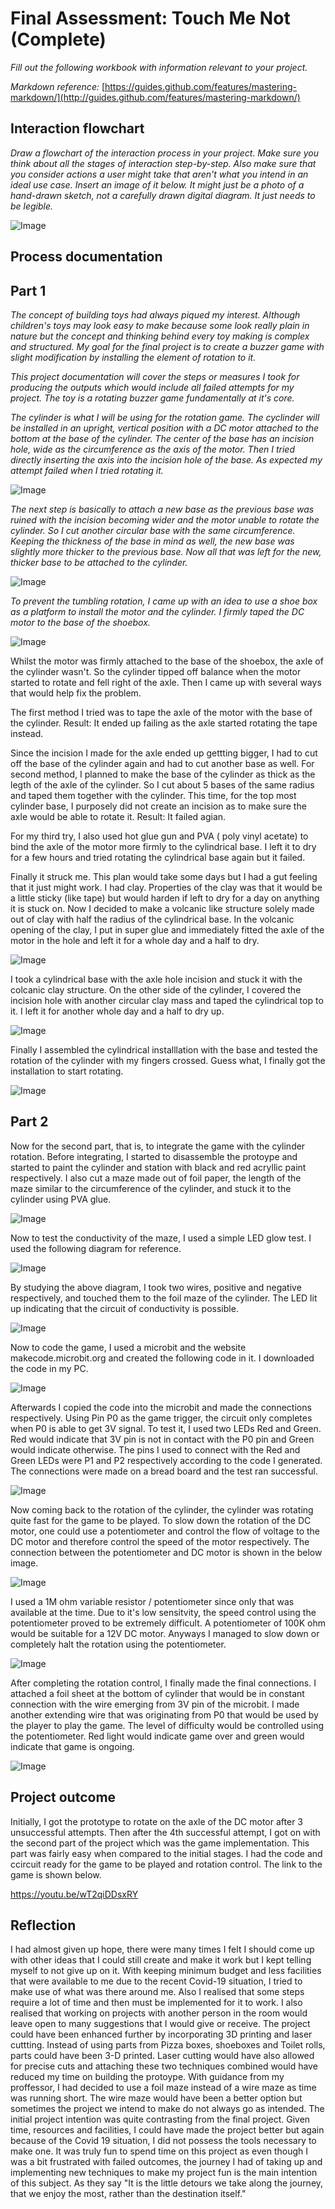 # Final Assessment: Touch Me Not (Complete)

*Fill out the following workbook with information relevant to your project.*

*Markdown reference:* [https://guides.github.com/features/mastering-markdown/](http://guides.github.com/features/mastering-markdown/)

## Interaction flowchart ##
*Draw a flowchart of the interaction process in your project. Make sure you think about all the stages of interaction step-by-step. Also make sure that you consider actions a user might take that aren't what you intend in an ideal use case. Insert an image of it below. It might just be a photo of a hand-drawn sketch, not a carefully drawn digital diagram. It just needs to be legible.*

![Image](11.png)

## Process documentation ##

## Part 1 ##

*The concept of building toys had always piqued my interest. Although children's toys may look easy to make because some look really plain in nature but the concept and thinking behind every toy making is complex and structured. My goal for the final project is to create a buzzer game with slight modification by installing the element of rotation to it.*

*This project documentation will cover the steps or measures I took for producing the outputs which would include all failed attempts for my project. The toy is a rotating buzzer game fundamentally at it's core.*

*The cylinder is what I will be using for the rotation game. The cyclinder will be installed in an upright, vertical position with a DC motor attached to the bottom at the base of the cylinder. The center of the base has an incision hole, wide as the circumference as the axis of the motor. Then I tried directly inserting the axis into the incision hole of the base. As expected my attempt failed when I tried rotating it.*

![Image](12.jpeg)

*The next step is basically to attach a new base as the previous base was ruined with the incision becoming wider and the motor unable to rotate the cylinder. So I cut another circular base with the same circumference. Keeping the thickness of the base in mind as well, the new base was slightly more thicker to the previous base. Now all that was left for the new, thicker base to be attached to the cylinder.*

![Image](14.jpeg)

*To prevent the tumbling rotation, I came up with an idea to use a shoe box as a platform to install the motor and the cylinder. I firmly taped the DC motor to the base of the shoebox.*

![Image](15.jpeg)

Whilst the motor was firmly attached to the base of the shoebox, the axle of the cylinder wasn't. So the cylinder tipped off balance when the motor started to rotate and fell right of the axle. Then I came up with several ways that would help fix the problem. 

The first method I tried was to tape the axle of the motor with the base of the cylinder. Result: It ended up failing as the axle started rotating the tape instead.

Since the incision I made for the axle ended up gettting bigger, I had to cut off the base of the cylinder again and had to cut another base as well. For second method, I planned to make the base of the cylinder as thick as the legth of the axle of the cylinder. So I cut about 5 bases of the same radius and taped them together with the cylinder. This time, for the top most cylinder base, I purposely did not create an incision as to make sure the axle would be able to rotate it. Result: It failed agian.

For my third try, I also used hot glue gun and PVA ( poly vinyl acetate) to bind the axle of the motor more firmly to the cylindrical base. I left it to dry for a few hours and tried rotating the cylindrical base again but it failed.

Finally it struck me. This plan would take some days but I had a gut feeling that it just might work. I had clay. Properties of the clay was that it would be a little sticky (like tape) but would harden if left to dry for a day on anything it is stuck on. Now I decided to make a volcanic like structure solely made out of clay with half the radius of the cylindrical base. In the volcanic opening of the clay, I put in super glue and immediately fitted the axle of the motor in the hole and left it for a whole day and a half to dry. 

![Image](16.jpeg)

I took a cylindrical base with the axle hole incision and stuck it with the colcanic clay structure. On the other side of the cylinder, I covered the incision hole with another circular clay mass and taped the cylindrical top to it. I left it for another whole day and a half to dry up.

![Image](17.jpeg)

Finally I assembled the cylindrical installlation with the base and tested the rotation of the cylinder with my fingers crossed. Guess what, I finally got the installation to start rotating.

![Image](18.gif)

## Part 2 ##

Now for the second part, that is, to integrate the game with the cylinder rotation. Before integrating, I started to disassemble the protoype and started to paint the cylinder and station with black and red acryllic paint respectively. I also cut a maze made out of foil paper, the length of the maze similar to the circumference of the cylinder, and stuck it to the cylinder using PVA glue.

![Image](19.jpeg)

Now to test the conductivity of the maze, I used a simple LED glow test. I used the following diagram for reference.

![Image](21.png)

By studying the above diagram, I took two wires, positive and negative respectively, and touched them to the foil maze of the cylinder. The LED lit up indicating that the circuit of conductivity is possible.

![Image](23.jpeg)

Now to code the game, I used a microbit and the website makecode.microbit.org and created the following code in it. I downloaded the code in my PC. 

![Image](20.png)

Afterwards I copied the code into the microbit and made the connections respectively. Using Pin P0 as the game trigger, the circuit only completes when P0 is able to get 3V signal. To test it, I used two LEDs Red and Green. Red would indicate that 3V pin is not in contact with the P0 pin and Green would indicate otherwise. The pins I used to connect with the Red and Green LEDs were P1 and P2 respectively according to the code I generated. The connections were made on a bread board and the test ran successful.

![Image](24.gif)


Now coming back to the rotation of the cylinder, the cylinder was rotating quite fast for the game to be played. To slow down the rotation of the DC motor, one could use a potentiometer and control the flow of voltage to the DC motor and therefore control the speed of the motor respectively. The connection between the potentiometer and DC motor is shown in the below image.

![Image](22.png)

I used a 1M ohm variable resistor / potentiometer since only that was available at the time. Due to it's low sensitvity, the speed control using the potentiometer proved to be extremely difficult. A potentiometer of 100K ohm would be suitable for a 12V DC motor.
Anyways I managed to slow down or completely halt the rotation using the potentiometer.

![Image](26.gif)

After completing the rotation control, I finally made the final connections. I attached a foil sheet at the bottom of cylinder that would be in constant connection with the wire emerging from 3V pin of the microbit. I made another extending wire that was originating from P0 that would be used by the player to play the game. The level of difficulty would be controlled using the potentiometer. Red light would indicate game over and green would indicate that game is ongoing.

![Image](25.gif)

## Project outcome ##

Initially, I got the prototype to rotate on the axle of the DC motor after 3 unsuccessful attempts. Then after the 4th successful attempt, I got on with the second part of the project which was the game implementation. This part was fairly easy when compared to the initial stages. I had the code and ccircuit ready for the game to be played and rotation control. The link to the game is shown below.

https://youtu.be/wT2qiDDsxRY

## Reflection ##

I had almost given up hope, there were many times I felt I should come up with other ideas that I could still create and make it work but I kept telling myself to not give up on it. With keeping minimum budget and less facilities that were available to me due to the recent Covid-19 situation, I tried to make use of what was there around me. Also I realised that some steps require a lot of time and then must be implemented for it to work. I also realised that working on projects with another person in the room would leave open to many suggestions that I would give or receive. 
The project could have been enhanced further by incorporating 3D printing and laser cuttting. Instead of using parts from Pizza boxes, shoeboxes and Toilet rolls, parts could have been 3-D printed. Laser cutting would have also allowed for precise cuts and attaching these two techniques combined would have reduced my time on building the protoype.
With guidance from my proffessor, I had decided to use a foil maze instead of a wire maze as time was running short. The wire maze would have been a better option but sometimes the project we intend to make do not always go as intended. The initial project intention was quite contrasting from the final project. Given time, resources and facilities, I could have made the project better but again because of the Covid 19 situation, I did not possess the tools necessary to make one. It was truly fun to spend time on this project as even though I was a bit frustrated with failed outcomes, the journey I had of taking up and implementing new techniques to make my project fun is the main intention of this subject. 
As they say "It is the little detours we take along the journey, that we enjoy the most, rather than the destination itself."


